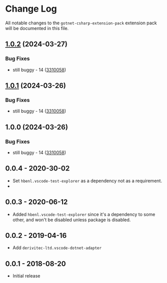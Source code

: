 # Change Log
All notable changes to the `gotnet-csharp-extension-pack` extension pack will be documented in this file.

## [1.0.2](https://github.com/ITMCdev/vscode-extensions/compare/dotnet-csharp-extension-pack-v1.0.1...dotnet-csharp-extension-pack-v1.0.2) (2024-03-27)


### Bug Fixes

* still buggy - 14 ([3310058](https://github.com/ITMCdev/vscode-extensions/commit/3310058b0fa82ef15cbcb983946897a2c09a98f6))

## [1.0.1](https://github.com/ITMCdev/vscode-extensions/compare/dotnet-csharp-extension-pack-v1.0.0...dotnet-csharp-extension-pack-v1.0.1) (2024-03-26)


### Bug Fixes

* still buggy - 14 ([3310058](https://github.com/ITMCdev/vscode-extensions/commit/3310058b0fa82ef15cbcb983946897a2c09a98f6))

## 1.0.0 (2024-03-26)


### Bug Fixes

* still buggy - 14 ([3310058](https://github.com/ITMCdev/vscode-extensions/commit/3310058b0fa82ef15cbcb983946897a2c09a98f6))

## 0.0.4 - 2020-30-02

- Set `hbenl.vscode-test-explorer` as a dependency not as a requirement.
- 
## 0.0.3 - 2020-06-12

- Added `hbenl.vscode-test-explorer` since it's a dependency to some other, and won't be disabled unless package is disabled.

## 0.0.2 - 2019-04-16

- Add `derivitec-ltd.vscode-dotnet-adapter`

## 0.0.1 - 2018-08-20
- Initial release
